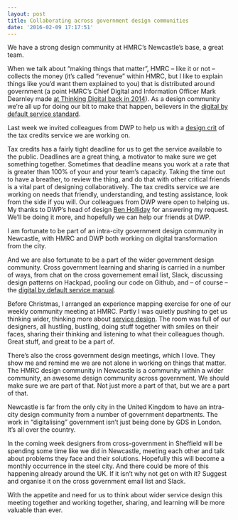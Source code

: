 ```yaml
---
layout: post
title: Collaborating across government design communities
date: '2016-02-09 17:17:51'
---
```


We have a strong design community at HMRC’s Newcastle’s base, a great team.

When we talk about “making things that matter”, HMRC – like it or not – collects the money (it’s called “revenue” within HMRC, but I like to explain things like you’d want them explained to you) that is distributed around government (a point HMRC’s Chief Digital and Information Officer Mark Dearnley made [at Thinking Digital back in 2014](http://www.thinkingdigital.co.uk/speakers/mark-dearnley/)). As a design community we’re all up for doing our bit to make that happen, believers in the [digital by default service standard](https://www.gov.uk/service-manual/digital-by-default).

Last week we invited colleagues from DWP to help us with a [design crit](http://alistapart.com/article/design-criticism-creative-process) of the tax credits service we are working on.

Tax credits has a fairly tight deadline for us to get the service available to the public. Deadlines are a great thing, a motivator to make sure we get something together. Sometimes that deadline means you work at a rate that is greater than 100% of your and your team’s capacity. Taking the time out to have a breather, to review the thing, and do that with other critical friends is a vital part of designing collaboratively. The tax credits service we are working on needs that friendly, understanding, and testing assistance, look from the side if you will. Our colleagues from DWP were open to helping us. My thanks to DWP’s head of design [Ben Holliday](http://www.hollidazed.co.uk) for answering my request. We’ll be doing it more, and hopefully we can help our friends at DWP.

I am fortunate to be part of an intra-city government design community in Newcastle, with HMRC and DWP both working on digital transformation from the city.

And we are also fortunate to be a part of the wider government design community. Cross government learning and sharing is carried in a number of ways, from chat on the cross governement email list, Slack, discussing design patterns on Hackpad, pooling our code on Github, and – of course – the [digital by default service manual](http://www.designcouncil.org.uk/news-opinion/video-what-service-design).

Before Christmas, I arranged an experience mapping exercise for one of our weekly community meeting at HMRC. Partly I was quietly pushing to get us thinking wider, thinking more about [service design](http://www.designcouncil.org.uk/news-opinion/video-what-service-design). The room was full of our designers, all hustling, bustling, doing stuff together with smiles on their faces, sharing their thinking and listening to what their colleagues though. Great stuff, and great to be a part of.

There’s also the cross government design meetings, which I love. They show me and remind me we are not alone in working on things that matter. The HMRC design community in Newcastle is a community within a wider community, an awesome design community across government. We should make sure we are part of that. Not just more a part of that, but we are a part of that.

Newcastle is far from the only city in the United Kingdom to have an intra-city design community from a number of government departments. The work in “digitalising” government isn’t just being done by GDS in London. It’s all over the country.

In the coming week designers from cross-government in Sheffield will be spending some time like we did in Newcastle, meeting each other and talk about problems they face and their solutions. Hopefully this will become a monthly occurrence in the steel city. And there could be more of this happening already around the UK. If it isn’t why not get on with it? Suggest and organise it on the cross government email list and Slack.

With the appetite and need for us to think about wider service design this meeting together and working together, sharing, and learning will be more valuable than ever.